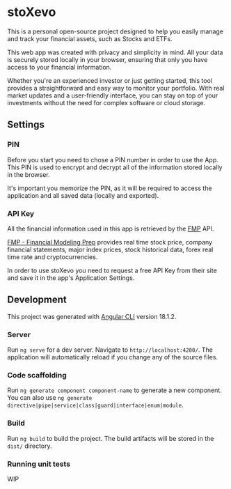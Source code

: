 # stoXevo

This is a personal open-source project designed to help you easily manage and track your financial assets, such as Stocks and ETFs.

This web app was created with privacy and simplicity in mind. All your data is securely stored locally in your browser, ensuring that only you have access to your financial information.

Whether you're an experienced investor or just getting started, this tool provides a straightforward and easy way to monitor your portfolio. With real market updates and a user-friendly interface, you can stay on top of your investments without the need for complex software or cloud storage.

## Settings

### PIN

Before you start you need to chose a PIN number in order to use the App. This PIN is used to encrypt and decrypt all of the information stored locally in the browser.

It's important you memorize the PIN, as it will be required to access the application and all saved data (locally and exported).

### API Key

All the financial information used in this app is retrieved by the [FMP](https://site.financialmodelingprep.com/) API.

[FMP - Financial Modeling Prep](https://site.financialmodelingprep.com/) provides real time stock price, company financial statements, major index prices, stock historical data, forex real time rate and cryptocurrencies.

In order to use stoXevo you need to request a free API Key from their site and save it in the app's Application Settings.

## Development

This project was generated with [Angular CLI](https://github.com/angular/angular-cli) version 18.1.2.

### Server

Run `ng serve` for a dev server. Navigate to `http://localhost:4200/`. The application will automatically reload if you change any of the source files.

### Code scaffolding

Run `ng generate component component-name` to generate a new component. You can also use `ng generate directive|pipe|service|class|guard|interface|enum|module`.

### Build

Run `ng build` to build the project. The build artifacts will be stored in the `dist/` directory.

### Running unit tests

WIP

